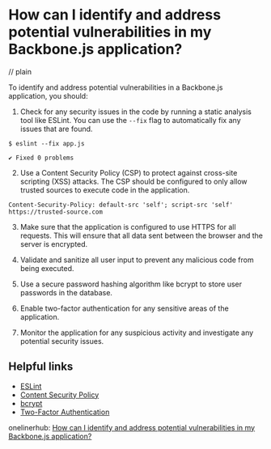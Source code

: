 # How can I identify and address potential vulnerabilities in my Backbone.js application?
// plain

To identify and address potential vulnerabilities in a Backbone.js application, you should:
1. Check for any security issues in the code by running a static analysis tool like ESLint. You can use the `--fix` flag to automatically fix any issues that are found.

```
$ eslint --fix app.js

✔ Fixed 0 problems
```

2. Use a Content Security Policy (CSP) to protect against cross-site scripting (XSS) attacks. The CSP should be configured to only allow trusted sources to execute code in the application.

```
Content-Security-Policy: default-src 'self'; script-src 'self' https://trusted-source.com
```

3. Make sure that the application is configured to use HTTPS for all requests. This will ensure that all data sent between the browser and the server is encrypted.

4. Validate and sanitize all user input to prevent any malicious code from being executed.

5. Use a secure password hashing algorithm like bcrypt to store user passwords in the database.

6. Enable two-factor authentication for any sensitive areas of the application.

7. Monitor the application for any suspicious activity and investigate any potential security issues.

## Helpful links
- [ESLint](https://eslint.org/)
- [Content Security Policy](https://developer.mozilla.org/en-US/docs/Web/HTTP/CSP)
- [bcrypt](https://en.wikipedia.org/wiki/Bcrypt)
- [Two-Factor Authentication](https://en.wikipedia.org/wiki/Multi-factor_authentication)

onelinerhub: [How can I identify and address potential vulnerabilities in my Backbone.js application?](https://onelinerhub.com/backbone.js/how-can-i-identify-and-address-potential-vulnerabilities-in-my-backbone-js-application)